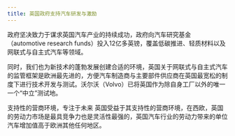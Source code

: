 ```yaml
---
title: 英国政府支持汽车研发与激励
---
```


政府坚决致力于谋求英国汽车产业的持续成功，政府向汽车研究基金（automotive research funds）投入12亿多英镑，覆盖低碳推进、轻质材料以及网联式与自主式汽车等领域。

同时，我们也为新技术的蓬勃发展创建合适的环境，英国关于网联式与自主式汽车的监管框架是欧洲最先进的，方便汽车制造商与主要部件供应商在英国最宽松的制度下进行技术开发与测试。沃尔沃（Volvo）已将英国作为除自身工厂以外的唯一一个“中立”测试地。 

支持性的营商环境，专注于未来
英国受益于其支持性的营商环境，在西欧，英国的劳动力市场是最具竞争力也是灵活性最强的，英国汽车行业的劳动力带来的单位汽车增加值高于欧洲其他任何地区。

